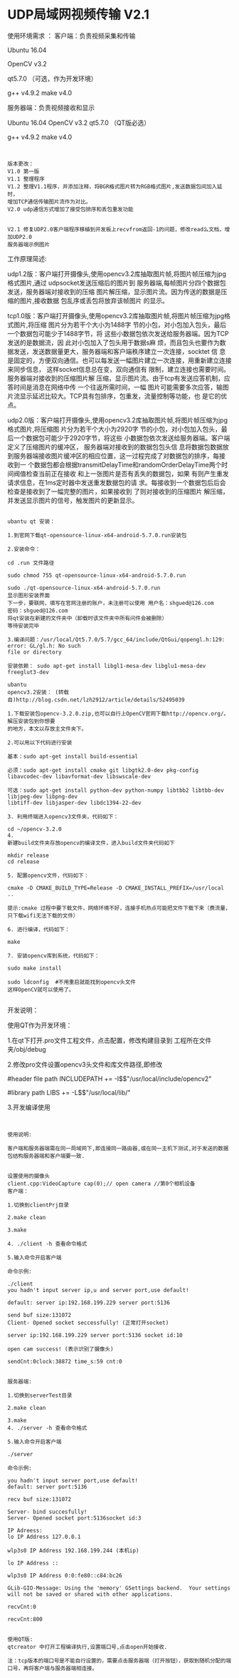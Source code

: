 ﻿# UDP局域网视频传输 V2.1

使用环境需求
：
客户端：负责视频采集和传输

Ubuntu 16.04 

OpenCV v3.2

qt5.7.0 （可选，作为开发环境）

g++ v4.9.2
make v4.0 

服务器端：负责视频接收和显示

Ubuntu 16.04 
OpenCV v3.2
qt5.7.0 （QT版必选）

g++ v4.9.2
make v4.0 



~~~~~~~~~~~~~~~~~~~~~~~~~~~~~~~~~~~~~~~~~~~~~~~~~~~~~~~~~~~~~~~~~~~~~~~~~~~~~~~~~~~~~~~~~~~~~~~~~


版本更改：
V1.0 第一版
V1.1 整理程序
V1.2 整理V1.1程序，并添加注释，将BGR格式图片转为RGB格式图片,发送数据包间加入延时，
增加TCP通信传输图片流作为对比。
V2.0 udp通信方式增加了接受包排序和丢包重发功能


V2.1 修复UDP2.0客户端程序移植到开发板上recvfrom返回-1的问题，修改read么文档，增加UDP2.0
服务器端示例图片

~~~~~~~~~~~~~~~~~~~~~~~~~~~~~~~~~~~~~~~~~~~~~~~~~~~~~~~~~~~~~~~~~~~~~~~~~~~~~~~~~~~~~~~~~~~~~~~~~


工作原理简述:
  
  
udp1.2版：客户端打开摄像头,使用opencv3.2库抽取图片帧,将图片帧压缩为jpg格式图片,通过
udpsocket发送压缩后的图片到
服务器端,每帧图片分四个数据包发送，服务器端对接收到的压缩
图片解压缩，显示图片流。因为传送的数据是压缩的图片,接收数据
包乱序或丢包将放弃该帧图片
的显示。
  
  
tcp1.0版：客户端打开摄像头,使用opencv3.2库抽取图片帧,将图片帧压缩为jpg格式图片,将压缩
图片分为若干个大小为1488字
节的小包，对小包加入包头，最后一个数据包可能少于1488字节，将
这些小数据包依次发送给服务器端。因为TCP发送的是数据流，因
此对小包加入了包头用于数据s麻
烦，而且包头也要作为数据发送，发送数据量更大，服务器端和客户端秩序建立一次连接，socktet
信
息是固定的，方便双向通信。也可以每发送一幅图片建立一次连接，用重新建立连接来同步信息，
这样socket信息总在变，双向通信有
限制，建立连接也需要时间。服务器端对接收到的压缩图片解
压缩，显示图片流。由于tcp有发送应答机制，应答时间是消息在网络中传
一个往返所需时间，一幅
图片可能需要多次应答，输图片流显示延迟比较大。TCP具有包排序，包重发，流量控制等功能，也
是它的优点。

    
udp2.0版：客户端打开摄像头,使用opencv3.2库抽取图片帧,将图片帧压缩为jpg格式图片,将压缩图
片分为若干个大小为2920字
节的小包，对小包加入包头，最后一个数据包可能少于2920字节，将这些
小数据包依次发送给服务器端。客户端定义了压缩图片的缓冲区，
服务器端对接收到的数据包包头信
息将数据包数据放到服务器端接收图片缓冲区的相应位置，这一过程完成了对数据包的排序，每接
收到一
个数据包都会根据transmitDelayTime和randomOrderDelayTime两个时间阀值检查当前正在接收
和上一张图片是否有丢失的数据包，如果
有则产生重发请求信息，在1ms定时器中发送重发数据包的请
求。每接收到一个数据包后后会检查是接收到了一幅完整的图片，如果接收到
了则对接收到的压缩图片
解压缩，并发送显示图片的信号，触发图片的更新显示。


~~~~~~~~~~~~~~~~~~~~~~~~~~~~~~~~~~~~~~~~~~~~~~~~~~~~~~~~~~~~~~~~~~~~~~~~~~~~~~~~~~~~~~~~~~~~~~~~~

ubantu qt 安装：

1.到官网下载qt-opensource-linux-x64-android-5.7.0.run安装包

2.安装命令：

cd .run 文件路径

sudo chmod 755 qt-opensource-linux-x64-android-5.7.0.run

sudo ./qt-opensource-linux-x64-android-5.7.0.run 
显示图形安装界面
下一步，要联网，填写在官网注册的账户，未注册可以使用 用户名：shgued@126.com 
密码：shgued@126.com
将qt安装在新建的文件夹中（卸载时该文件夹中所有问件会被删除）
等待安装完毕

3.编译问题：/usr/local/Qt5.7.0/5.7/gcc_64/include/QtGui/qopengl.h:129: error: GL/gl.h: No such 
file or directory

安装依赖： sudo apt-get install libgl1-mesa-dev libglu1-mesa-dev freeglut3-dev

ubantu 
opencv3.2安装： (转载自)http://blog.csdn.net/lzh2912/article/details/52495039 

1.下载安装包opencv-3.2.0.zip,也可以自行上OpenCV官网下载http://opencv.org/。解压安装包到你想要
的地方，本文以存放主文件夹下。

2.可以用以下代码进行安装
    
基本：sudo apt-get install build-essential
    
必须：sudo apt-get install cmake git libgtk2.0-dev pkg-config libavcodec-dev libavformat-dev libswscale-dev
    
可选：sudo apt-get install python-dev python-numpy libtbb2 libtbb-dev libjpeg-dev libpng-dev 
libtiff-dev libjasper-dev libdc1394-22-dev

3. 利用终端进入opencv3文件夹，代码如下：

cd ~/opencv-3.2.0
4. 
新建build文件夹存放opencv的编译文件，进入build文件夹代码如下

mkdir release
cd release

5. 配置opencv文件，代码如下：

cmake -D CMAKE_BUILD_TYPE=Release -D CMAKE_INSTALL_PREFIX=/usr/local ..

提示:cmake 过程中要下载文件，网络环境不好，连接手机热点可能把文件下载下来（费流量，只下载wifi无法下载的文件）

6. 进行编译，代码如下：

make

7. 安装opencv库到系统，代码如下：

sudo make install

sudo ldconfig  #不用重启就能找到opencv头文件
这样OpenCV就可以使用了。


~~~~~~~~~~~~~~~~~~~~~~~~~~~~~~~~~~~~~~~~~~~~~~~~~~~~~~~~~~~~~~~~~~~~~~~~~~~~~~~~~~~~~~~~~~~~~~~~~

开发说明：

使用QT作为开发环境：

1.在qt下打开.pro文件工程文件，点击配置，修改构建目录到 工程所在文件夹/obj/debug

2.修改pro文件设置opencv3头文件和库文件路径,即修改

#header file path
INCLUDEPATH += -I$$"/usr/local/include/opencv2"

#library path
LIBS += -L$$"/usr/local/lib/"

3.开发编译使用


~~~~~~~~~~~~~~~~~~~~~~~~~~~~~~~~~~~~~~~~~~~~~~~~~~~~~~~~~~~~~~~~~~~~~~~~~~~~~~~~~~~~~~~~~~~~~~~~~


使用说明:

客户端和服务器端需在同一局域网下,即连接同一路由器,或在同一主机下测试,对于发送的数据包结构服务器端和客户端要一致.


设置使用的摄像头
client.cpp:VideoCapture cap(0);// open camera //第0个相机设备
客户端：

1.切换到clientPrj目录

2.make clean

3.make

4. ./client -h 查看命令格式

5.输入命令开启客户端

命令示例:

./client
you hadn't input server ip,u and server port,use default!

default: server ip:192.168.199.229 server port:5136

send buf size:131072
Client- Opened socket seccessfully! (正常打开socket)

server ip:192.168.199.229 server port:5136 socket id:10

open cam success! (表示识别了摄像头)

sendCnt:0clock:38872 time_s:59 cnt:0


服务器端:

1.切换到serverTest目录

2.make clean

3.make
4. ./server -h 查看命令格式

5.输入命令开启客户端

./server

命令示例:

you hadn't input server port,use default!
default: server port:5136

recv buf size:131072

Server- bind succesfully!
Server- Opened socket port:5136socket id:3

IP Adreess:
lo IP Address 127.0.0.1

wlp3s0 IP Address 192.168.199.244 (本机ip)

lo IP Address ::

wlp3s0 IP Address 0:0:fe80::c84:bc26

GLib-GIO-Message: Using the 'memory' GSettings backend.  Your settings will not be saved or shared with other applications.

recvCnt:0

recvCnt:800


使用QT版:
qtcreator 中打开工程编译执行,设置端口号,点击open开始接收.

注：tcp版本的端口号是不能自行设置的，需要点击服务器端（打开按钮），获取到随机分配的端口号，再将客户端与服务器端相连接。
